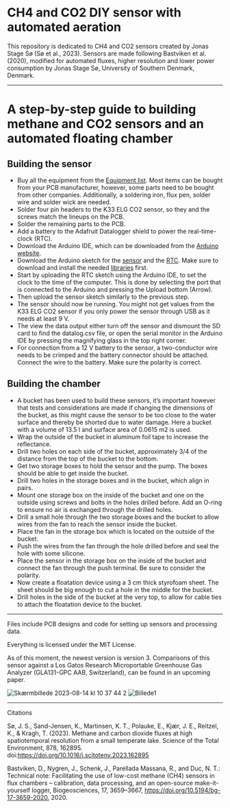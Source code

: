 # CH4 and CO2 DIY sensor with automated aeration

This repository is dedicated to CH4 and CO2 sensors created by Jonas Stage Sø (Sø et al., 2023). 
Sensors are made following Bastviken et al. (2020), modified for automated fluxes, higher resolution and lower power consumption by Jonas Stage Sø, University of Southern Denmark, Denmark. 

------------------

# A step-by-step guide to building methane and CO2 sensors and an automated floating chamber


## Building the sensor
* Buy all the equipment from the [Equipment list](Version%203/SHT_highbit_CH4_CO2/Equipment%20list.docx). Most items can be bought from your PCB manufacturer, however, some parts need to be bought from other companies. Additionally, a soldering iron, flux pen, solder wire and solder wick are needed.
* Solder four pin headers to the K33 ELG CO2 sensor, so they and the screws match the lineups on the PCB. 
* Solder the remaining parts to the PCB. 
* Add a battery to the Adafruit Datalogger shield to power the real-time-clock (RTC).
* Download the Arduino IDE, which can be downloaded from the [Arduino website](https://www.arduino.cc/en/software).
* Download the Arduino sketch for the [sensor](Version%203/SHT_highbit_CH4_CO2/SHT_highbit_methane_CO2_sensor/SHT_highbit_methane_CO2_sensor.ino) and the [RTC](RTC/RTC_set/RTC_set.ino). Make sure to download and install the needed [libraries](Arduino%20libraries/) first. 
* Start by uploading the RTC sketch using the Arduino IDE, to set the clock to the time of the computer. This is done by selecting the port that is connected to the Arduino and pressing the Upload bottom (Arrow).
* Then upload the sensor sketch similarly to the previous step.
* The sensor should now be running. You might not get values from the K33 ELG CO2 sensor if you only power the sensor through USB as it needs at least 9 V. 
* The view the data output either turn off the sensor and dismount the SD card to find the datalog.csv file, or open the serial monitor in the Arduino IDE by pressing the magnifying glass in the top right corner. 
* For connection from a 12 V battery to the sensor, a two-conductor wire needs to be crimped and the battery connector should be attached. Connect the wire to the battery.  Make sure the polarity is correct.



## Building the chamber
* A bucket has been used to build these sensors, it’s important however that tests and considerations are made if changing the dimensions of the bucket, as this might cause the sensor to be too close to the water surface and thereby be shorted due to water damage. Here a bucket with a volume of 13.5 l and surface area of 0.0615 m2 is used.
* Wrap the outside of the bucket in aluminum foil tape to increase the reflectance. 
* Drill two holes on each side of the bucket, approximately 3/4 of the distance from the top of the bucket to the bottom. 
* Get two storage boxes to hold the sensor and the pump. The boxes should be able to get inside the bucket. 
* Drill two holes in the storage boxes and in the bucket, which align in pairs.
* Mount one storage box on the inside of the bucket and one on the outside using screws and bolts in the holes drilled before. Add an O-ring to ensure no air is exchanged through the drilled holes. 
* Drill a small hole through the two storage boxes and the bucket to allow wires from the fan to reach the sensor inside the bucket. 
* Place the fan in the storage box which is located on the outside of the bucket. 
* Push the wires from the fan through the hole drilled before and seal the hole with some silicone. 
* Place the sensor in the storage box on the inside of the bucket and connect the fan through the push terminal. Be sure to consider the polarity.
* Now create a floatation device using a 3 cm thick styrofoam sheet. The sheet should be big enough to cut a hole in the middle for the bucket.
* Drill holes in the side of the bucket at the very top, to allow for cable ties to attach the floatation device to the bucket. 

------------------

Files include PCB designs and code for setting up sensors and processing data.

Everything is licensed under the MIT License.


As of this moment, the newest version is version 3. 
Comparisons of this sensor against a Los Gatos Research Microportable Greenhouse Gas Analyzer (GLA131-GPC AAB, Switzerland), can be found in an upcoming paper.

![Skærmbillede 2023-08-14 kl  10 37 44 2](https://github.com/JonasStage/Methane-and-CO2-sensor/assets/57667863/85bc4e85-a9ac-4017-9cfc-d753d11304c8) ![Billede1](https://github.com/JonasStage/Methane-and-CO2-sensor/assets/57667863/3e51f4ee-0072-430b-99f7-15fcb3a9be2a)



------------------

Citations


Sø, J. S., Sand-Jensen, K., Martinsen, K. T., Polauke, E., Kjær, J. E., Reitzel, K., & Kragh, T. (2023). Methane and carbon dioxide fluxes at high spatiotemporal resolution from a small temperate lake. Science of the Total Environment, 878, 162895. doi:https://doi.org/10.1016/j.scitotenv.2023.162895

  Bastviken, D., Nygren, J., Schenk, J., Parellada Massana, R., and Duc, N. T.: Technical note: Facilitating the use          of low-cost methane (CH4) sensors in flux chambers – calibration, data processing, and an open-source make-it-yourself logger, Biogeosciences, 17, 3659–3667, https://doi.org/10.5194/bg-17-3659-2020, 2020.
